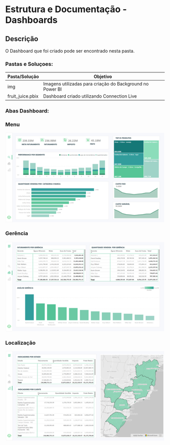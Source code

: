 # Estrutura e Documentação - Dashboards

## Descrição

O Dashboard que foi criado pode ser encontrado nesta pasta.


### Pastas e Soluçoes:

| Pasta/Solução   |Objetivo   |
|---|---|
| img | Imagens utilizadas para criação do Background no Power BI  |
| fruit_juice.pbix | Dashboard criado utilizando Connection Live |


### Abas Dashboard:
### Menu
![menu](img/menu.png)

### Gerência
![gerencia](img/gerencia.png)

### Localização
![localizacao](img/localizacao.png)
